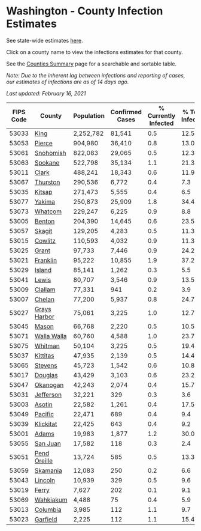 # Washington - County Infection Estimates

See state-wide estimates [here](/infections/us-wa).

Click on a county name to view the infections estimates for that county.

See the [Counties Summary](/infections/summary-counties) page for a searchable and sortable table.

*Note: Due to the inherent lag between infections and reporting of cases, our estimates of infections are as of 14 days ago.*

*Last updated: February 16, 2021*

|   FIPS Code |                       County |   Population |   Confirmed Cases |   % Currently Infected |   % Total Infected |
|-------------|------------------------------|--------------|-------------------|------------------------|--------------------|
|       53033 |                 [King](king) |    2,252,782 |            81,541 |                    0.5 |               12.5 |
|       53053 |             [Pierce](pierce) |      904,980 |            36,410 |                    0.8 |               13.0 |
|       53061 |       [Snohomish](snohomish) |      822,083 |            29,065 |                    0.5 |               12.3 |
|       53063 |           [Spokane](spokane) |      522,798 |            35,134 |                    1.1 |               21.3 |
|       53011 |               [Clark](clark) |      488,241 |            18,343 |                    0.6 |               11.9 |
|       53067 |         [Thurston](thurston) |      290,536 |             6,772 |                    0.4 |                7.3 |
|       53035 |             [Kitsap](kitsap) |      271,473 |             5,555 |                    0.4 |                6.5 |
|       53077 |             [Yakima](yakima) |      250,873 |            25,909 |                    1.8 |               34.4 |
|       53073 |           [Whatcom](whatcom) |      229,247 |             6,225 |                    0.9 |                8.8 |
|       53005 |             [Benton](benton) |      204,390 |            14,645 |                    0.6 |               23.5 |
|       53057 |             [Skagit](skagit) |      129,205 |             4,283 |                    0.5 |               11.3 |
|       53015 |           [Cowlitz](cowlitz) |      110,593 |             4,032 |                    0.9 |               11.3 |
|       53025 |               [Grant](grant) |       97,733 |             7,446 |                    0.9 |               24.2 |
|       53021 |         [Franklin](franklin) |       95,222 |            10,855 |                    1.9 |               37.2 |
|       53029 |             [Island](island) |       85,141 |             1,262 |                    0.3 |                5.5 |
|       53041 |               [Lewis](lewis) |       80,707 |             3,546 |                    0.9 |               13.5 |
|       53009 |           [Clallam](clallam) |       77,331 |               941 |                    0.2 |                3.9 |
|       53007 |             [Chelan](chelan) |       77,200 |             5,937 |                    0.8 |               24.7 |
|       53027 | [Grays Harbor](grays-harbor) |       75,061 |             3,225 |                    1.0 |               12.7 |
|       53045 |               [Mason](mason) |       66,768 |             2,220 |                    0.5 |               10.5 |
|       53071 |   [Walla Walla](walla-walla) |       60,760 |             4,588 |                    1.0 |               23.7 |
|       53075 |           [Whitman](whitman) |       50,104 |             3,225 |                    0.5 |               19.4 |
|       53037 |         [Kittitas](kittitas) |       47,935 |             2,139 |                    0.5 |               14.4 |
|       53065 |           [Stevens](stevens) |       45,723 |             1,542 |                    0.6 |               10.8 |
|       53017 |           [Douglas](douglas) |       43,429 |             3,103 |                    0.6 |               23.2 |
|       53047 |         [Okanogan](okanogan) |       42,243 |             2,074 |                    0.4 |               15.7 |
|       53031 |       [Jefferson](jefferson) |       32,221 |               329 |                    0.3 |                3.6 |
|       53003 |             [Asotin](asotin) |       22,582 |             1,261 |                    0.4 |               17.5 |
|       53049 |           [Pacific](pacific) |       22,471 |               689 |                    0.4 |                9.4 |
|       53039 |       [Klickitat](klickitat) |       22,425 |               643 |                    0.4 |                9.2 |
|       53001 |               [Adams](adams) |       19,983 |             1,877 |                    1.2 |               30.0 |
|       53055 |         [San Juan](san-juan) |       17,582 |               118 |                    0.3 |                2.4 |
|       53051 | [Pend Oreille](pend-oreille) |       13,724 |               585 |                    0.5 |               13.3 |
|       53059 |         [Skamania](skamania) |       12,083 |               250 |                    0.2 |                6.6 |
|       53043 |           [Lincoln](lincoln) |       10,939 |               329 |                    0.5 |                9.6 |
|       53019 |               [Ferry](ferry) |        7,627 |               202 |                    0.1 |                9.1 |
|       53069 |       [Wahkiakum](wahkiakum) |        4,488 |                75 |                    0.4 |                5.9 |
|       53013 |         [Columbia](columbia) |        3,985 |               112 |                    1.1 |                9.7 |
|       53023 |         [Garfield](garfield) |        2,225 |               112 |                    1.1 |               15.4 |